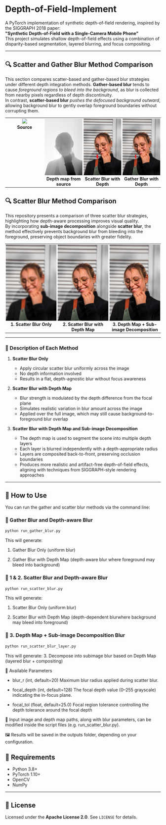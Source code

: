 # Depth-of-Field-Implement

A PyTorch implementation of synthetic depth-of-field rendering, inspired by the SIGGRAPH 2018 paper:  
**"Synthetic Depth-of-Field with a Single-Camera Mobile Phone"**  
This project simulates shallow depth-of-field effects using a combination of disparity-based segmentation, layered blurring, and focus compositing.

---

## 🔍 Scatter and Gather Blur Method Comparison

This section compares scatter-based and gather-based blur strategies under different depth integration methods.
**Gather-based blur** tends to cause *foreground regions to bleed into the background*, as blur is collected from nearby pixels regardless of depth discontinuity.  
In contrast, **scatter-based blur** *pushes the defocused background outward*, allowing background blur to gently overlap foreground boundaries without corrupting them.

<table>
  <tr>
    <td style="width: 25%; vertical-align: top; text-align: center; padding: 2px;">
      <img src="examples/001.png" style="width: 100%;"><br>
      <strong> Source </strong><br>
    </td>
    <td style="width: 25%; vertical-align: top; text-align: center; padding: 2px;">
      <img src="examples/001_depth.png" style="width: 100%;"><br>
      <strong> Depth map from source </strong><br>
    </td>
    <td style="width: 25%; vertical-align: top; text-align: center; padding: 2px;">
      <img src="assets/001_ScatterBlurWithDepth_radius_20_focalD128_focalL12_example.png" style="width: 100%;"><br>
      <strong>Scatter Blur with Depth </strong><br>
    </td>
    <td style="width: 33.33%; vertical-align: top; text-align: center; padding: 2px;">
      <img src="assets/001_GatherBlurWithDepth_radius_20_focalD128_focalL12_example.png" style="width: 100%;"><br>
      <strong>Gather Blur with Depth </strong><br>
    </td>
  </tr>
</table>


## 🔍 Scatter Blur Method Comparison

This repository presents a comparison of three scatter blur strategies, highlighting how depth-aware processing improves visual quality.  
By incorporating **sub-image decomposition** alongside **scatter blur**, the method effectively prevents background blur from bleeding into the foreground, preserving object boundaries with greater fidelity.

<table>
  <tr>
    <td style="width: 33.33%; vertical-align: top; text-align: center; padding: 2px;">
      <img src="assets/001_ScatterBlur_radius_20.png" width="600px"><br>
      <strong>1. Scatter Blur Only</strong>
    </td>
    <td style="width: 33.33%; vertical-align: top; text-align: center; padding: 2px;">
      <img src="assets/001_ScatterBlurWithDepth_radius_20_focalD128_focalL12.png" width="600px"><br>
      <strong>2. Scatter Blur with Depth Map</strong>
    </td>
    <td style="width: 33.33%; vertical-align: top; text-align: center; padding: 2px;">
      <img src="assets/001_ScatterBlurWithDepthLayers_20_focalD128_focalL12.png" width="600px"><br>
      <strong>3. Depth Map + Sub-image Decomposition</strong>
    </td>
  </tr>
</table>


---

### 📝 Description of Each Method

1. **Scatter Blur Only**  
   - Apply circular scatter blur uniformly across the image  
   - No depth information involved  
   - Results in a flat, depth-agnostic blur without focus awareness

2. **Scatter Blur with Depth Map**  
   - Blur strength is modulated by the depth difference from the focal plane  
   - Simulates realistic variation in blur amount across the image  
   - Applied over the full image, which may still cause background-to-foreground blur overlap  


3. **Scatter Blur with Depth Map and Sub-image Decomposition**  
   - The depth map is used to segment the scene into multiple depth layers  
   - Each layer is blurred independently with a depth-appropriate radius  
   - Layers are composited back-to-front, preserving occlusion boundaries  
   - Produces more realistic and artifact-free depth-of-field effects, aligning with techniques from SIGGRAPH-style rendering approaches  

---

## 🚀 How to Use

You can run the gather and scatter blur methods via the command line:

### 🔸 Gather Blur and Depth-aware Blur
```bash
python run_gather_blur.py
```
This will generate:
1. Gather Blur Only (uniform blur)

2. Gather Blur with Depth Map (depth-aware blur where foreground may bleed into background)

### 🔸 1 & 2. Scatter Blur and Depth-aware Blur

```bash
python run_scatter_blur.py
```

This will generate:
1. Scatter Blur Only (uniform blur)

2. Scatter Blur with Depth Map (depth-dependent blurwhere background may bleed into foreground)

### 🔸 3. Depth Map + Sub-image Decomposition Blur
```bash
python run_scatter_blur_layer.py
```

This will generate:
3. Decompose into subimage blur based on Depth Map
(layered blur + compositing)

🔧 Available Parameters

- blur_r (int, default=20)
Maximum blur radius applied during scatter blur.

- focal_depth (int, default=128)
The focal depth value (0–255 grayscale) indicating the in-focus plane.

- focal_tol (float, default=25.0)
Focal region tolerance controlling the depth tolerance around the focal depth

📝 Input image and depth map paths, along with blur parameters, can be modified inside the script files (e.g. run_scatter_blur.py).

🖼️ Results will be saved in the outputs folder, depending on your configuration.

## 🧪 Requirements

- Python 3.8+
- PyTorch 1.10+
- OpenCV
- NumPy

---

## 📜 License

Licensed under the **Apache License 2.0**. See `LICENSE` for details.